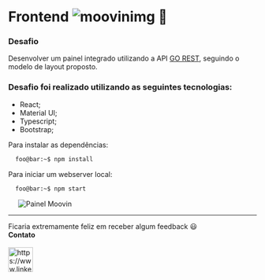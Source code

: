 # Frontend ![moovinimg](https://user-images.githubusercontent.com/21336683/141699297-a394ca32-475f-4677-8a62-32732e443881.png) :rocket:

### Desafio

Desenvolver um painel integrado utilizando a API [GO REST](https://gorest.co.in/), seguindo o modelo de layout proposto.

### Desafio foi realizado utilizando as seguintes tecnologias:

* React;
* Material UI;
* Typescript;
* Bootstrap;



Para instalar as dependências:
```zsh
  foo@bar:~$ npm install
```
Para iniciar um webserver local:
```zsh
  foo@bar:~$ npm start
```

<img src="https://user-images.githubusercontent.com/21336683/141710312-4aba1b41-84f5-454e-9178-7c557b1b0fcf.gif" alt="Painel Moovin" hspace="20"/>
<br/>
<hr/>

Ficaria extremamente feliz em receber algum feedback :smiley: <br>
**Contato**
<br>
<br>
<a href="https://www.linkedin.com/in/johnlennondeoliveira/" target="blank"><img align="center" src="https://cdn.jsdelivr.net/npm/simple-icons@3.0.1/icons/linkedin.svg" alt="https://www.linkedin.com/in/johnlennondeoliveira/" height="50" width="50" /></a>


